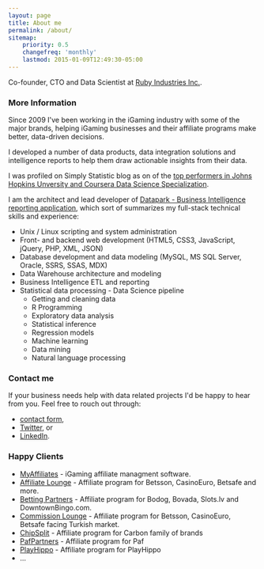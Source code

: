 ```yaml
---
layout: page
title: About me
permalink: /about/
sitemap:
    priority: 0.5
    changefreq: 'monthly'
    lastmod: 2015-01-09T12:49:30-05:00
---
```


Co-founder, CTO and Data Scientist at [Ruby Industries Inc.](http://www.rubyind.com/).

### More Information

Since 2009 I've been working in the iGaming industry with some of the major brands,
helping iGaming businesses and their affiliate programs make better, data-driven decisions.

I developed a number of data products, data integration solutions and intelligence reports to help them draw actionable insights from their data.

I was profiled on Simply Statistic blog as on of the [top performers in Johns Hopkins Unversity and Coursera Data Science Specialization](http://simplystatistics.org/2015/02/05/johns-hopkins-data-science-specialization-top-performers/).

I am the architect and lead developer of [Datapark - Business Intelligence reporting application](http://www.rubyind.com/datapark),
which sort of summarizes my full-stack technical skills and experience:

- Unix / Linux scripting and system administration
- Front- and backend web development (HTML5, CSS3, JavaScript, jQuery, PHP, XML, JSON)
- Database development and data modeling (MySQL, MS SQL Server, Oracle, SSRS, SSAS, MDX)
- Data Warehouse architecture and modeling
- Business Intelligence ETL and reporting
- Statistical data processing - Data Science pipeline
   + Getting and cleaning data
   + R Programming
   + Exploratory data analysis
   + Statistical inference
   + Regression models
   + Machine learning
   + Data mining
   + Natural language processing


### Contact me

If your business needs help with data related projects I'd be happy to hear from you. Feel free to rouch out through:

- <i class="fa fa-envelope-o"></i> [contact form](/contact),<br>
- <i class="fa fa-twitter"></i> [Twitter](https://twitter.com/s_bogdanovic), or <br>
- <i class="fa fa-linkedin"></i> [LinkedIn](http://ca.linkedin.com/in/sashabogdanovic).

### Happy Clients

- [MyAffiliates](http://www.myaffiliates.com)  - iGaming affiliate managment software.
- [Affiliate Lounge](http://www.affiliatelounge.com) - Affiliate program for Betsson, CasinoEuro, Betsafe and more.
- [Betting Partners](http://www.bettingpartners.com) - Affiliate program for Bodog, Bovada, Slots.lv and DowntownBingo.com.
- [Commission Lounge](http://www.commissionlounge.com) - Affiliate program for Betsson, CasinoEuro, Betsafe facing Turkish market.
- [ChipSplit](http://www.chipsplit.com) - Affiliate program for Carbon family of brands
- [PafPartners](http://www.pafpartners.com) - Affiliate program for Paf
- [PlayHippo](http://www.playhippo.com) - Affiliate program for PlayHippo
- ...
